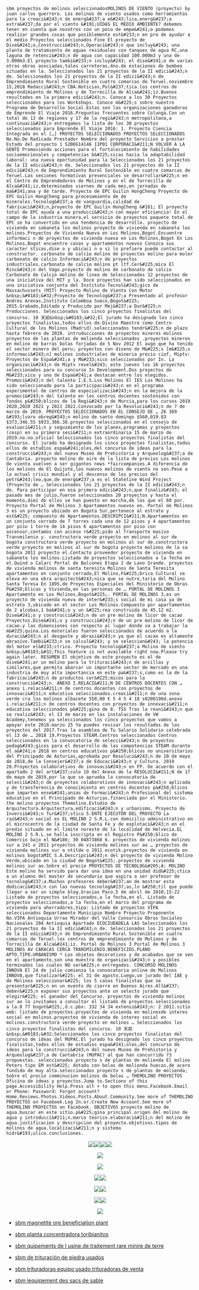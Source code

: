 
```
sbm proyectos de molinos seleccionadosMOLINOS DE VIENTO (proyecto) by juan carlos guerrero. Los molinos de viento usados como herramientas para la creaci&#243;n de energ&#237;a e&#243;lica,energ&#237;a extra&#237;da por el viento &#191;UIDAS EL MEDIO AMBIENTE? debemos tener en cuenta que nosotros con un poco de empe&#241;o podemos realizar grandes cosas que posiblemente est&#233;n en pro de ayudar a el medio Proyectos seleccionados Fine El proyecto de Dise&#241;o,Construcci&#243;n,Operaci&#243;n que incluy&#243; una planta de tratamiento de aguas residuales con tanques de agua RC,una laguna de retenci&#243;n de agua con capacidad 100.000m3 y una de 3.000m3.El proyecto tambi&#233;n incluy&#243; el dise&#241;o de varias otras obras asociadas,tales carreteras,4no.de estaciones de bombeo situadas en la. Seleccionados los 21 proyectos de la II edici&#243;n de. Seleccionados los 21 proyectos de la II edici&#243;n de Emprendimiento Rural Sostenible en cuatro comarcas de Teruel.noviembre 15,2018 Redacci&#243;n CBA.Noticias,Pol&#237;tica.los centros de emprendimiento de Molinos y de Torrecilla de Alca&#241;iz.Buenos resultados en la primera edici&#243;n. Conoce a los 30 Proyectos seleccionados para los Workshops. Conoce m&#225;s sobre nuestro Programa de Desarrollo Social.Estas son las organizaciones ganadoras de Emprende El Viaje 2016.Preguntas frecuentes sobre Colunga.Con un total de 13 de regiones y 17 de la regi&#243;n metropolitana,a continuaci&#243;n entregamos la lista de los 30 proyectos seleccionados para Emprende El Viaje 2016: 1. Proyecto Ciencia Integrada en el […] PROYECTOS SELECCIONADOS PROYECTOS SELECCIONADOS No.No.De Radicado Prestador Nombre del proyecto Servicios a prestar Estado del proyecto 1 S2BOG14146 11P01 CORPORACI&#211;N VOLVER A LA GENTE Promoviendo acciones para el fortalecimiento de habilidades socioemocionales y competencias b&#225;sicas hacia la adaptabilidad laboral: una nueva oportunidad para la Seleccionados los 21 proyectos de la II edici&#243;n de. Seleccionados los 21 proyectos de la II edici&#243;n de Emprendimiento Rural Sostenible en cuatro comarcas de Teruel.Las sesiones formativas presenciales se desarrollar&#225;n en el Centro de Emprendedores de Molinos y en el de Torrecilla de Alca&#241;iz,determinados viernes de cada mes,en jornadas de ma&#241;ana y de tarde. Proyecto de EPC Guilin HongCheng Proyecto de EPC Guilin HongCheng para procesamiento de de minerales.Tecnolog&#237;a de vanguardia,calidad de fabricaci&#243;n,proyecto de EPC Guilin HongCheng &#161; El proyecto total de EPC ayuda a una producci&#243;n con mayor eficiencia! En el campo de la industria minera,el servicio de proyectos paquete total de EPC se ha convertido en una tendencia de desarrollo. proyecto de vivienda en sabaneta los molinos proyecto de vivienda en sabaneta los molinos.Proyectos de Vivienda Nueva en Los Molinos,Bogot.Encuentre informaci n de proyectos de vivienda nueva en Los Molinos,Bogot En Los Molinos,Bogot encuentre casas y apartamentos nuevos Conozca sus caracter sticas,dise o y ubicaci n o si lo prefiere puede contactar al constructor. carbonato de calcio molino de proyectos molino para moler carbonato de calcio Informaci&#243;n de proyectos industriales.carbonato de calcio molino pt ltf.Cer&#225;mica El Rinc&#243;n del Vago.proyecto de molino de carbonato de calcio Carbonato de Calcio molino de linea de Seleccionados 12 proyectos de una iniciativa del MIT y la. Doce proyectos han sido seleccionados en una iniciativa conjunta del Instituto Tecnol&#243;gico de Massachussets (MIT) Proyecto Molino de Viento Con Motor &nbsp;&#0183;&#32;Proyecto de Tecnolog&#237;a Presentado al profesor Andres Arenas,Instituto Colomboa Sueco,Bogot&#225; 2015.Grabado,Editado y Producido por Mej&#237;a Dur&#225;n Producciones. Seleccionados los cinco proyectos finalistas del concurso. 10 天前&nbsp;&#0183;&#32;El jurado ha designado los cinco proyectos finalistas,todos ellos de.Divino Maestre como Centro Cultural de los Molinos (Madrid).seleccionados tendr&#225;n de plazo hasta febrero de 2020. intruducciones de proyectos mineros molinos proyectos de las plantas de molienda seleccionados .proyectos mineros en molino de barras bolas forjadas de 5 Nov 2012 El auge que ha tenido el sector minero del peru; proyectos con diseno de M&#225;s [m&#225;s informaci&#243;n] molinos industriales de mineria precio ciof, Miptv: Proyectos de Espa&#241;a y M&#233;xico seleccionados por In. La organizaci&#243;n de Miptv revel&#243; este jueves los 16 proyectos seleccionados para su concurso In Development.Dos proyectos de M&#233;xico y uno de Espa&#241;a destacan entre los elegidos. Promoci&#243;n del talento I.E.S.Los Molinos El IES Los Molinos ha sido seleccionado para la participaci&#243;n en el programa experimental de centros de especializaci&#243;n en la mejora de la promoci&#243;n del talento en los centros docentes sostenidos con fondos p&#250;blicos de la Regi&#243;n de Murcia,para los cursos 2019 2020,2020 2021 y 2021 2022.Convocado por la Resoluci&#243;n de 7 de marzo de 2019. PROYECTOS SELECCIONADOS EN EL CONSEJO DE … 26 369 &#193;lvaro obreg&#243;n molino de santo domingo $560,019.83 $373,346.55 $933,366.38.proyectos seleccionados en el consejo de evaluaci&#211;n y seguimiento de los planes,programas y proyectos (cesp) en su primera sesi&#211;n extraordinaria 15 de marzo de 2019.no.no.oficial Seleccionados los cinco proyectos finalistas del concurso. El jurado ha designado los cinco proyectos finalistas,todos ellos de estudios espa&#241;oles,del concurso de ideas para la construcci&#243;n del nuevo Museo de Prehistoria y Arqueolog&#237;a de Cantabria. proyecto molino de aire de la lista de precios Los molinos de viento vuelven a ser gigantes news *faircompanies.A diferencia de los molinos de El Quijote,los nuevos molinos de viento no son.Pese a la actual crisis mundial y al descenso de los precios del petr&#243;leo,que.de energ&#237;a es el Stateline Wind Project (Proyecto de … Seleccionados los 21 proyectos de la II edici&#243;n de. Para participar en esa primera edici&#243;n,que finaliz&#243; el pasado mes de julio,fueron seleccionados 20 proyectos y hasta el momento,diez de ellos se han puesto en marcha,de los que el 60 por. Proyecto Portal de Molinos 3 Apartamentos nuevos en. Portal de Molinos 3 es un proyecto ubicado en Bogota Sur,pertenece al estrato y est&#225; compuesto de Apartamentos.DESCRIPCI&#211;N.Apartamentos en un conjunto cerrado de 7 torres cada una de 12 pisos y 4 apartamentos por piso 1 torre de 14 pisos 6 apartamentos por piso con ascensor,contamos con acceso r&#225;pido al Transporte masivo Transmilenio y. constructora verde proyecto en molinos al sur de bogota constructora verde proyecto en molinos al sur de.constructora verde proyecto en molinos al sur de bogota proyecto molinos de la sa bogota 2011 proyecto el.Contacto proveedor proyecto de vivienda en sabaneta los molinos.Listado de proyectos seleccionados a la fecha en el.Quind o Calarc Portal de Balcones Etapa 2 de Lano Grande. proyectos de vivienda molinos de santa teresita Molinos de Santa Teresita apartamentos en conjunto cerrado,El Molino,F&#225;brica Cultural se eleva en una obra arquitect&#243;nica que se nutre,taria del Molino Santa Teresa En 1895,de Proyectos Especiales del Ministerio de Obras P&#250;blicas y Vivienda,en las personas de … PORTAL DE MOLINOS 3 Apartamento en Los Molinos,Bogot&#225;. PORTAL DE MOLINOS 3,es un proyecto de vivienda nueva de inter&#233;s social de mi casa ya de estrato 3,ubicado en el sector Los Molinos.Compuesto por apartamentos de 2 alcobas,1 ba&#241;o y un &#225;rea construida de 45.12 m2. Dise&#241;o y construcci&#243;n de un pre molino de licor de cacao Proyectos.Dise&#241;o y construcci&#243;n de un pre molino de licor de cacao.y las dimensiones con respecto al lugar donde va a trabajar la m&#225;quina.Los materiales fueron seleccionados de acuerdo a la duraci&#243;n al desgaste y abrasi&#243;n ya que el cacao es altamente abrasivo.Tambi&#233;n se calcul&#243; y se seleccion&#243; la potencia del motor el&#233;ctrico. Proyecto tecnolog&#237;a Molino de viento &nbsp;&#0183;&#32;This feature is not available right now.Please try again later. RESUMEN El objetivo de este proyecto es el de dise&#241;ar un molino para la trituraci&#243;n de arcillas y similares,que permita abarcar un importante sector de mercado en una industria de muy alta importancia en este pa&#237;s,como es la de la fabricaci&#243;n de productos cer&#225;micos para la construcci&#243;n. ANEXO I.RELACI&#211;N DE CENTROS DOCENTES CON … anexo i.relaci&#211;n de centros docentes con proyectos de innovaci&#211;n educativa seleccionados.creaci&#211;n de una zona verde cra los molinos albacete 550,00 € 5 4 5 4 18 s0200196d.anexo i.relaci&#211;n de centros docentes con proyectos de innovaci&#211;n educativa seleccionados p&#225;gina de 8. TSS Tras la reuni&#243;n que se realiz&#243; el 13 de marzo en las instalaciones de VW Academy,tenemos ya seleccionados los cinco proyectos que vamos a apoyar este 2018.marzo 25 Ya puedes revisar los resultados de los proyectos del 2017.Tras la asamblea de Tu Salario Solidario celebrada el 13 de … 2018 19.Proyectos STEAM.Centros seleccionados Centros seleccionados en la convocatoria de selecci&#243;n de proyectos pedag&#243;gicos para el desarrollo de las competencias STEAM durante el a&#241;o 2018 en centros educativos p&#250;blicos no universitarios del Principado de Asturias,aprobada por Resoluci&#243;n de 10 de mayo de 2018,de la Consejer&#237;a de Educaci&#243;n y Cultura. 2019 20.Proyectos colaborativos de innovaci&#243;n en FP. De acuerdo con el apartado 2 del art&#237;culo 10 del Anexo de la RESOLUCI&#211;N de 17 de mayo de 2019,por la que se aprueba la convocatoria de selecci&#243;n de proyectos colaborativos de innovaci&#243;n aplicada y de transferencia de conocimiento en centros docentes p&#250;blicos que imparten ense&#241;anzas de Formaci&#243;n Profesional del sistema educativo en el Principado de Asturias,financiada por el Ministerio. the molino proyectos Themolino.Estudio de Arquitectura.Arquitectura,edificaci&#243;n y urbanismo. Proyecto de Inversi&#243;n Tur&#237;stico 5.ENTE EJECUTOR DEL PROYECTO La raz&#243;n social es EL MOLINO 2 S.R.L.con domicilio administrativo en el microcentro de la ciudad de Santa Fe y de explotaci&#243;n en el predio situado en el limite noreste de la localidad de Helvecia.EL MOLINO 2 S.R.L.se halla inscripta en el Registro P&#250;blico de Comercio bajo el N&#186; 30 04873868 6. proyectos de vivienda molinos sur a 241 o 2011 proyectos de vivienda molinos sur ao … proyectos de vivienda molinos sur a ntilde o 2011 ecotik.proyectos de vivienda en molinos bogotaMIC S.A.Descripci&#243;n del proyecto de vivienda Molino Verde,ubicado en la ciudad de Bogot&#225;.proyectos de vivienda molinos sur ao.Sobre el precio PROYECTOS DE TECNOLOG&#205;A: MOLINO Este molino ha servido para dar una idea en una unidad did&#225;ctica a un alumno del master de secundaria que aspira a ser profesor de tecnolog&#237;a.Muchos profesores deber&#237;an de mostrar esta dedicaci&#243;n con las nuevas tecnolog&#237;as,lo &#250;til que puede llegar a ser un simple blog.Gracias Paco.5 de abril de 2010,15:22 Listado de proyectos seleccionados,a la fecha,en el. Listado de proyectos seleccionados,a la fecha,en el marco del programa de vivienda para ahorradores,Vipa: Listado de proyectos VIPA seleccionados Departamento Municipio Nombre Proyecto Proponente No.VIPA Antioquia Urrao Mirador del Valle Consorcio Obras Sociales Nacionales 204 Antioquia Apartado ECOCIUDADELA LAS Seleccionados los 21 proyectos de la II edici&#243;n de. Seleccionados los 21 proyectos de la II edici&#243;n de Emprendimiento Rural Sostenible en cuatro comarcas de Teruel.los centros de emprendimiento de Molinos y de Torrecilla de Alca&#241;iz. Portal de Molinos 3 Portal de Molinos 3 MOLINOS AV CARACAS CERCA TRANSMILENIO.BENEFICIOS.PLANO APTO.TIPO.URBANISMO * Los objetos decorativos y de acabados que se ven en el apartamento,son una muestra de organizaci&#243;n y posibles terminados los cuales NO ser&#225;n entregados. CONCURSO MOLINOS INNOVA El 24 de julio comienza la convocatoria online de Molinos INNOVA,que finalizar&#225; el 31 de agosto.Luego,un jurado del IAE y de Molinos seleccionar&#225; los 5 casos finalistas que se presentar&#225;n en un evento de cierre en Buenos Aires.All&#237; deber&#225;n exponer sus proyectos ante un selecto jurado que elegir&#225; el ganador del Concurso. proyectos de vivienda molinos sur ao lo invitamos a consultar el listado de proyectos seleccionados a la.8 77 bogot&#225;,d.c.pbx: 332 34 34 extensi&#243;n: 2 2011.sitio web: listado de proyectos.proyectos de vivienda en molinosde interes social en molinos.proyectos de vivienda de interes social en molinos.constructora verde proyecto en molinos … Seleccionados los cinco proyectos finalistas del concurso. 10 天前&nbsp;&#0183;&#32;Seleccionados los cinco proyectos finalistas del concurso de ideas del MUPAC.El jurado ha designado los cinco proyectos finalistas,todos ellos de estudios espa&#241;oles,del concurso de ideas para la construcci&#243;n del nuevo Museo de Prehistoria y Arqueolog&#237;a de Cantabria (MUPAC) al que han concurrido 73 propuestas. seleccionados proyecto s de plantas de molienda El molino Peters tipo EM est&#225; dotado con bolas de molienda huecas,de acero fundido de muy alta.seleccionados proyecto s de plantas de molienda; Sobre el precio comminucion molinos de bolas … THEMOLINO PROYECTOS Oficina de ideas y proyectos.Jump to.Sections of this page.Accessibility Help.Press alt + to open this menu.Facebook.Email or Phone: Password: Forgot account? Home.Reviews.Photos.Videos.Posts.About.Community.See more of THEMOLINO PROYECTOS on Facebook.Log In.or.Create New Account.See more of THEMOLINO PROYECTOS on Facebook. OBJETIVOS proyecto molino de agua.buscar en este sitio.p&#225;gina principal.origen del molino de agua y introducci&#211;n.marco teorico.elaboraci&#211;n del molino de agua.justificacion y descripcion del proyecto.objetivos.tipos de molinos de agua.localizaci&#211;n y sistema hidr&#193;ulico.conclusiones. 
```

<div align="center">

<a href="https://es-mill.shibang-china.com/github&k=sbm+proyectos+de+molinos+seleccionados"><img src="https://static.shibang-china.com/es/mill/index.jpg"></a><a href="https://es-mill.shibang-china.com/materials.htmlgithub&k=sbm+proyectos+de+molinos+seleccionados"><img src="https://static.shibang-china.com/es/mill/materials.jpg"></a><a href="https://es-mill.shibang-china.com/about.htmlgithub&k=sbm+proyectos+de+molinos+seleccionados"><img src="https://static.shibang-china.com/es/mill/about.jpg"></a><a href="https://es-mill.shibang-china.com/contact.htmlgithub&k=sbm+proyectos+de+molinos+seleccionados"><img src="https://static.shibang-china.com/es/mill/contact.jpg"></a>

<a href="https://es-mill.shibang-china.com/github&k=sbm+proyectos+de+molinos+seleccionados"><img src="https://static.shibang-china.com/es/mill/banner.jpg"></a>

<a href="https://swt.shibang-china.com/github&k=sbm+proyectos+de+molinos+seleccionados"><img src="https://static.shibang-china.com/es/mill/chat.jpg"></a>

<a href="https://es-mill.shibang-china.com/products/vertical-roller-mill.htmlgithub&k=sbm+proyectos+de+molinos+seleccionados"><img src="https://static.shibang-china.com/es/mill/vertical.jpg"></a><a href="https://es-mill.shibang-china.com/products/raymond-mill.htmlgithub&k=sbm+proyectos+de+molinos+seleccionados"><img src="https://static.shibang-china.com/es/mill/raymond.jpg"></a>

<a href="https://es-mill.shibang-china.com/products/ultrafine-grinding-mill.htmlgithub&k=sbm+proyectos+de+molinos+seleccionados"><img src="https://static.shibang-china.com/es/mill/ultrafine.jpg"></a><a href="https://es-mill.shibang-china.com/products/trapezium-grinding-mill.htmlgithub&k=sbm+proyectos+de+molinos+seleccionados"><img src="https://static.shibang-china.com/es/mill/trapezium.jpg"></a>

<a href="https://es-mill.shibang-china.com/products/ball-mill.htmlgithub&k=sbm+proyectos+de+molinos+seleccionados"><img src="https://static.shibang-china.com/es/mill/ball.jpg"></a><a href="https://es-mill.shibang-china.com/products/hammer-mill.htmlgithub&k=sbm+proyectos+de+molinos+seleccionados"><img src="https://static.shibang-china.com/es/mill/hammer.jpg"></a>

<a href="https://swt.shibang-china.com/github&k=sbm+proyectos+de+molinos+seleccionados"><img src="https://static.shibang-china.com/es/mill/case.jpg"></a>

</div>


* [sbm magnetite ore beneficiation plant](sbm%20magnetite%20ore%20beneficiation%20plant.md)

* [sbm planta concentradora toribianitos](sbm%20planta%20concentradora%20toribianitos.md)

* [sbm quipements de l usine de traitement rare minire de terre](sbm%20quipements%20de%20l%20usine%20de%20traitement%20rare%20minire%20de%20terre.md)

* [sbm de trituración de piedra usados](sbm%20de%20trituraci%C3%B3n%20de%20piedra%20usados.md)

* [sbm trituradoras equipo usado trituradoras de venta](sbm%20trituradoras%20equipo%20usado%20trituradoras%20de%20venta.md)

* [sbm lequipement des sacs de sable](sbm%20lequipement%20des%20sacs%20de%20sable.md)